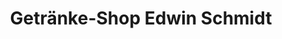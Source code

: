 ---
title: "Getränke-Shop Edwin Schmidt"
url: /solms/getraenke-shop-edwin-schmidt/
shop: Getränke
---